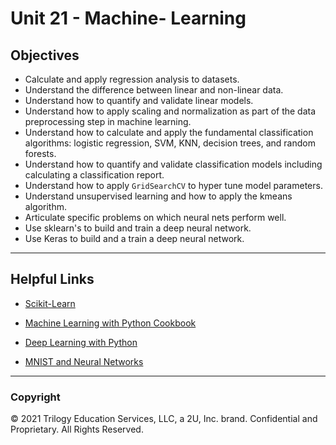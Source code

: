 # Unit 21 - Machine- Learning

## Objectives

* Calculate and apply regression analysis to datasets.
* Understand the difference between linear and non-linear data.
* Understand how to quantify and validate linear models.
* Understand how to apply scaling and normalization as part of the data preprocessing step in machine learning.
* Understand how to calculate and apply the fundamental classification algorithms: logistic regression, SVM, KNN, decision trees, and random forests.
* Understand how to quantify and validate classification models including calculating a classification report.
* Understand how to apply `GridSearchCV` to hyper tune model parameters.
* Understand unsupervised learning and how to apply the kmeans algorithm.
* Articulate specific problems on which neural nets perform well.
* Use sklearn's to build and train a deep neural network.
* Use Keras to build and a train a deep neural network.

- - -

## Helpful Links

* [Scikit-Learn](http://scikit-learn.org/stable/documentation.html)

* [Machine Learning with Python Cookbook](https://www.safaribooksonline.com/library/view/machine-learning-with/9781491989371/)

* [Deep Learning with Python](https://www.manning.com/books/deep-learning-with-python)

* [MNIST and Neural Networks](https://www.youtube.com/watch?v=aircAruvnKk)

- - -

### Copyright

© 2021 Trilogy Education Services, LLC, a 2U, Inc. brand. Confidential and Proprietary. All Rights Reserved.
